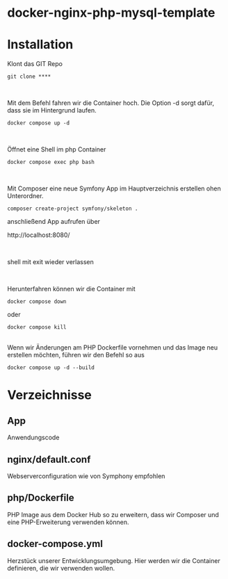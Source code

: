 # docker-nginx-php-mysql-template

# Installation
Klont das GIT Repo
```
git clone ****
```
<br>

Mit dem Befehl fahren wir die Container hoch. Die Option -d sorgt dafür, dass sie im Hintergrund laufen.
``` 
docker compose up -d 
```
<br>

Öffnet eine Shell im php Container
```
docker compose exec php bash
```
<br>

Mit Composer eine neue Symfony App im Hauptverzeichnis erstellen ohen Unterordner. 
```
composer create-project symfony/skeleton .
```
anschließend App aufrufen über 

http://localhost:8080/

<br>

shell mit exit wieder verlassen

<br>

Herunterfahren können wir die Container mit
```
docker compose down
```
oder 
```
docker compose kill
```



<br>
Wenn wir Änderungen am PHP Dockerfile vornehmen und das Image neu erstellen möchten, führen wir den Befehl so aus

``` 
docker compose up -d --build
```



# Verzeichnisse

## App
Anwendungscode

## nginx/default.conf
Webserverconfiguration wie von Symphony empfohlen

## php/Dockerfile
PHP Image aus dem Docker Hub so zu erweitern, dass wir Composer und eine PHP-Erweiterung verwenden können.

## docker-compose.yml
Herzstück unserer Entwicklungsumgebung. Hier werden wir die Container definieren, die wir verwenden wollen.




